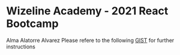 # Wizeline Academy - 2021 React Bootcamp
Alma Alatorre Alvarez
Please refere to the following [GIST](https://github.com/wizelineacademy/react-gist/blob/main/capstone-project-1/apprenticeship/README.md) for further instructions
